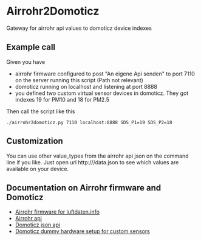 # Airrohr2Domoticz

Gateway for airrohr api values to domoticz device indexes


## Example call

Given you have

* airrohr firmware configured to post "An eigene Api senden" to port 7110 on the server running this script (Path not relevant)
* domoticz running on localhost and listening at port 8888
* you defined two custom virtual sensor devices in domoticz. They got indexes 19 for PM10 and 18 for PM2.5

Then call the script like this

    ./airrohr2domoticz.py 7110 localhost:8888 SDS_P1=19 SDS_P2=18


## Customization

You can use other value_types from the airrohr api json on the command line if you like.
Just open url http://<yourAirrohrIp>/data.json to see which values are available on your device.


## Documentation on Airrohr firmware and Domoticz

* [Airrohr firmware for luftdaten.info](https://github.com/opendata-stuttgart/sensors-software/tree/master/airrohr-firmware)
* [Airrohr api](https://github.com/opendata-stuttgart/meta/wiki/APIs)
* [Domoticz json api](https://www.domoticz.com/wiki/Domoticz_API/JSON_URL's#Custom_Sensor)
* [Domoticz dummy hardware setup for custom sensors](https://www.domoticz.com/wiki/Hardware_Setup#Dummy_Hardware)

